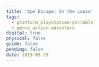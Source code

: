 ```yaml
---
title: 'Ape Escape: On the Loose'
tags:
  - platform_playstation-portable
  - genre_action-adventure
digital: true
physical: false
guide: false
pending: false
date: 2015-05-25
---
```

